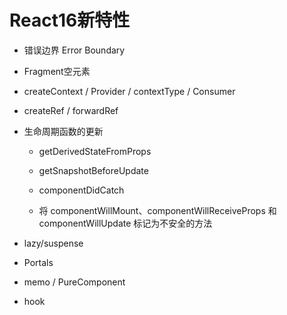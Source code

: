 # React16新特性

- 错误边界 Error Boundary

- Fragment空元素

- createContext / Provider / contextType / Consumer

- createRef / forwardRef

- 生命周期函数的更新

  - getDerivedStateFromProps
  
  - getSnapshotBeforeUpdate
  
  - componentDidCatch
  
  - 将 componentWillMount、componentWillReceiveProps 和 componentWillUpdate 标记为不安全的方法
  
- lazy/suspense

- Portals

- memo / PureComponent

- hook